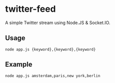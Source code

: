 twitter-feed
==============

A simple Twitter stream using Node.JS &amp; Socket.IO.

## Usage

```
node app.js {keyword},{keyword},{keyword}
```

## Example

```
node app.js amsterdam,paris,new york,berlin
```
